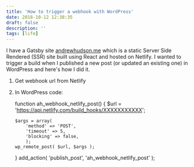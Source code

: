 ```yaml
---
title: 'How to trigger a webhook with WordPress'
date: 2018-10-12 12:38:35
draft: false
description: ''
tags: [life]
---
```


I have a Gatsby site [andrewhudson.me](http://andrewhudson.me) which is a static Server Side Rendered (SSR) site built using React and hosted on Netlify. I wanted to trigger a build when I published a new post (or updated an existing one) in WordPress and here's how I did it.

1.  Get webhook url from Netlify
2.  In WordPress code:  
    

    function ah_webhook_netlify_post() {
    	$url = 'https://api.netlify.com/build_hooks/XXXXXXXXXXX';	
    	
    	$args =	array(
    		'method' => 'POST',
    		'timeout' => 5,
    		'blocking' => false,
            );
    	wp_remote_post( $url, $args );
    }
    add_action( 'publish_post', 'ah_webhook_netlify_post' );